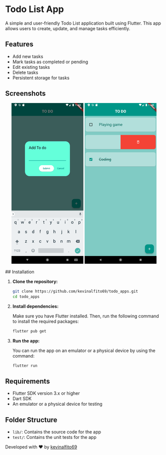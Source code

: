 # Todo List App

A simple and user-friendly Todo List application built using Flutter. This app allows users to create, update, and manage tasks efficiently.

## Features

- Add new tasks
- Mark tasks as completed or pending
- Edit existing tasks
- Delete tasks
- Persistent storage for tasks

## Screenshots
<p align="center">
<img width="230" src="/screenshoots/add.png"  alt="add"/>
<img width="230" src="/screenshoots/dashboard.png"  alt="dashboard"/>
</p>
## Installation

1. **Clone the repository:**

   ```bash
   git clone https://github.com/kevinalfito69/todo_apps.git
   cd todo_apps
   ```

2. **Install dependencies:**

   Make sure you have Flutter installed. Then, run the following command to install the required packages:

   ```bash
   flutter pub get
   ```

3. **Run the app:**

   You can run the app on an emulator or a physical device by using the command:

   ```bash
   flutter run
   ```

## Requirements

- Flutter SDK version 3.x or higher
- Dart SDK
- An emulator or a physical device for testing

## Folder Structure

- `lib/`: Contains the source code for the app
- `test/`: Contains the unit tests for the app





Developed with ❤️ by [kevinalfito69](https://github.com/kevinalfito69)
